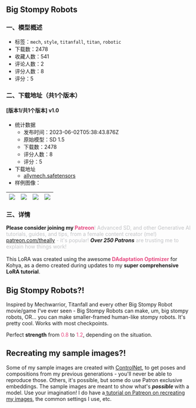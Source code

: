 ## Big Stompy Robots
### 一、模型概述

- 标签：`mech`, `style`, `titanfall`, `titan`, `robotic`
- 下载数：2478
- 收藏人数：541
- 评论人数：2
- 评分人数：8
- 评分：5

### 二、下载地址（共1个版本）

#### [版本1/共1个版本] v1.0

- 统计数据
  - 发布时间：2023-06-02T05:38:43.876Z
  - 原始模型：SD 1.5
  - 下载数：2478
  - 评分人数：8
  - 评分：5
- 下载地址
  - [allymech.safetensors](https://civitai.com/api/download/models/87410)
- 样例图像：

| <img src="https://image.civitai.com/xG1nkqKTMzGDvpLrqFT7WA/69ac1944-08fa-4f53-9c4a-1a7282840270/width=450/1000704.jpeg" /> | <img src="https://image.civitai.com/xG1nkqKTMzGDvpLrqFT7WA/1b312e9c-1d5a-4549-9504-346a56ebbb47/width=450/1000685.jpeg" /> | <img src="https://image.civitai.com/xG1nkqKTMzGDvpLrqFT7WA/0efd7c62-50d1-4754-87b0-bc7467cd436e/width=450/1000682.jpeg" /> | <img src="https://image.civitai.com/xG1nkqKTMzGDvpLrqFT7WA/45367986-d383-45f3-b9e1-29cde4f26705/width=450/1000700.jpeg" /> |
| ---- | ---- | ---- | ---- |


### 三、详情
<p><strong>Please consider joining my <span style="color:#e64980">Patreon</span></strong><span style="color:rgb(193, 194, 197)">! Advanced SD, and other Generative AI tutorials, guides, and tips, from a female content creator (me!) </span><a target="_blank" rel="ugc" href="http://patreon.com/theally">patreon.com/theally</a><span style="color:rgb(193, 194, 197)"> - it's popular! </span><strong><em>Over 250 Patrons</em></strong><span style="color:rgb(193, 194, 197)"> are trusting me to explain how things work!</span><br /><br />This LoRA was created using the awesome<strong> <span style="color:#e64980">DAdaptation Optimizer</span></strong> for Kohya, as a demo created during updates to my <strong>super comprehensive LoRA tutorial</strong>.</p><p></p><h2 id="heading-5"><strong>Big Stompy Robots?!</strong></h2><p>Inspired by Mechwarrior, Titanfall and every other Big Stompy Robot movie/game I've ever seen - Big Stompy Robots can make, um, big stompy robots, OR... you can make smaller-framed human-like stompy robots. It's pretty cool. Works with most checkpoints. </p><p></p><p>Perfect <strong>strength</strong> from<span style="color:#e64980"> 0.8</span> to <span style="color:#e64980">1.2</span>, depending on the situation.</p><p></p><h2 id="heading-579"><strong>Recreating my sample images?!</strong></h2><p>Some of my sample images are created with <a target="_blank" rel="ugc" href="https://civitai.com/models/9868/controlnet-pre-trained-difference-models">ControlNet</a>, to get poses and compositions from my previous generations - you'll never be able to reproduce those. Others, it's possible, but some do use Patron exclusive embeddings. The sample images are meant to show what's <strong><em>possible </em></strong>with a model. Use your imagination! I do have a<a target="_blank" rel="ugc" href="https://www.patreon.com/theally"> tutorial on Patreon on recreating my images</a>, the common settings I use, etc.</p>